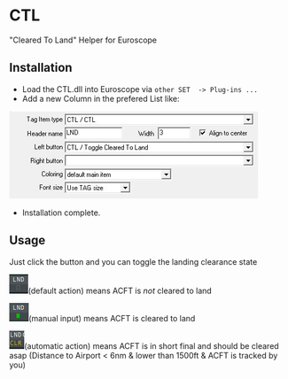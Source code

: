 # CTL
"Cleared To Land" Helper for Euroscope

## Installation

- Load the CTL.dll into Euroscope via `other SET  -> Plug-ins ...`
- Add a new Column in the prefered List like:

![Screenshot](docs/column.JPG)

- Installation complete.

## Usage

Just click the button and you can toggle the landing clearance state

![Screenshot](docs/notCleared.JPG)(default action) means ACFT is _not_ cleared to land

![Screenshot](docs/cleared.JPG)(manual input) means ACFT is cleared to land

![Screenshot](docs/alert.JPG)(automatic action) means ACFT is in short final and should be cleared asap
(Distance to Airport < 6nm & 
lower than 1500ft &
ACFT is tracked by you)


